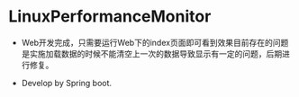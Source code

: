 # LinuxPerformanceMonitor

* Web开发完成，只需要运行Web下的index页面即可看到效果目前存在的问题是实施加载数据的时候不能清空上一次的数据导致显示有一定的问题，后期进行修复。

* Develop by Spring boot.
